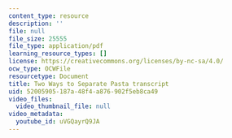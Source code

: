 ```yaml
---
content_type: resource
description: ''
file: null
file_size: 25555
file_type: application/pdf
learning_resource_types: []
license: https://creativecommons.org/licenses/by-nc-sa/4.0/
ocw_type: OCWFile
resourcetype: Document
title: Two Ways to Separate Pasta transcript
uid: 52005905-187a-48f4-a876-902f5eb8ca49
video_files:
  video_thumbnail_file: null
video_metadata:
  youtube_id: uVGQayrQ9JA
---
```

